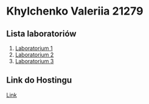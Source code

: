 # Khylchenko Valeriia 21279
## Lista laboratoriów
1. [Laboratorium 1](https://github.com/DzhynHo/KhylchenkoValeriia21279/tree/main/Laboratorium1)
2. [Laboratorium 2](https://github.com/DzhynHo/KhylchenkoValeriia21279/tree/main/Laboratorium2)
3. [Laboratorium 3](https://github.com/DzhynHo/ProgramowanieWJezykachSkryptowych/tree/main/Laboratorium4)

## Link do Hostingu
[Link](https://dzhynho.github.io/ProgramowanieWJezykachSkryptowych/)
